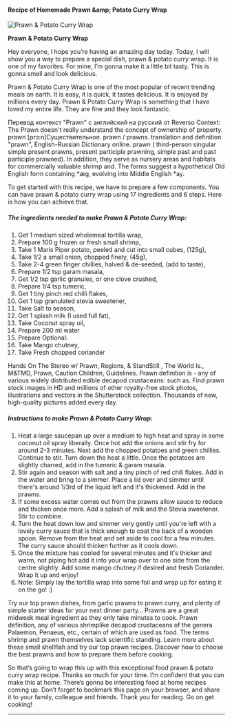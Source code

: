             

#### Recipe of Homemade Prawn &amp;amp; Potato Curry Wrap

![Prawn &amp; Potato Curry Wrap](https://img-global.cpcdn.com/recipes/4a07a3e8907ab000/751x532cq70/prawn-potato-curry-wrap-recipe-main-photo.jpg)

**Prawn &amp; Potato Curry Wrap**

Hey everyone, I hope you’re having an amazing day today. Today, I will show you a way to prepare a special dish, prawn & potato curry wrap. It is one of my favorites. For mine, I’m gonna make it a little bit tasty. This is gonna smell and look delicious.

Prawn & Potato Curry Wrap is one of the most popular of recent trending meals on earth. It is easy, it is quick, it tastes delicious. It is enjoyed by millions every day. Prawn & Potato Curry Wrap is something that I have loved my entire life. They are fine and they look fantastic.

Перевод контекст "Prawn" c английский на русский от Reverso Context: The Prawn doesn't really understand the concept of ownership of property. prawn \[prɔ:n\]Существительное. prawn / prawns. translation and definition "prawn", English-Russian Dictionary online. prawn ( third-person singular simple present prawns, present participle prawning, simple past and past participle prawned). In addition, they serve as nursery areas and habitats for commercially valuable shrimp and. The forms suggest a hypothetical Old English form containing \*æg, evolving into Middle English \*ay.

To get started with this recipe, we have to prepare a few components. You can have prawn & potato curry wrap using 17 ingredients and 6 steps. Here is how you can achieve that.

##### The ingredients needed to make Prawn & Potato Curry Wrap:

1.  Get 1 medium sized wholemeal tortilla wrap,
2.  Prepare 100 g frozen or fresh small shrimp,
3.  Take 1 Maris Piper potato, peeled and cut into small cubes, (125g),
4.  Take 1/2 a small onion, chopped finely, (45g),
5.  Take 2-4 green finger chillies, halved & de-seeded, (add to taste),
6.  Prepare 1/2 tsp garam masala,
7.  Get 1/2 tsp garlic granules, or one clove crushed,
8.  Prepare 1/4 tsp tumeric,
9.  Get 1 tiny pinch red chilli flakes,
10.  Get 1 tsp granulated stevia sweetener,
11.  Take Salt to season,
12.  Get 1 splash milk (I used full fat),
13.  Take Coconut spray oil,
14.  Prepare 200 ml water
15.  Prepare Optional:
16.  Take Mango chutney,
17.  Take Fresh chopped coriander

Hands On The Stereo w/ Prawn, Regions, & StandStill , The World Is., M&TMD, Prawn, Caution Children, Guidelines. Prawn definition is - any of various widely distributed edible decapod crustaceans: such as. Find prawn stock images in HD and millions of other royalty-free stock photos, illustrations and vectors in the Shutterstock collection. Thousands of new, high-quality pictures added every day.

##### Instructions to make Prawn & Potato Curry Wrap:

1.  Heat a large saucepan up over a medium to high heat and spray in some coconut oil spray liberally. Once hot add the onions and stir fry for around 2-3 minutes. Next add the chopped potatoes and green chillies. Continue to stir. Turn down the heat a little. Once the potatoes are slightly charred, add in the tumeric & garam masala.
2.  Stir again and season with salt and a tiny pinch of red chili flakes. Add in the water and bring to a simmer. Place a lid over and simmer until there's around 1/3rd of the liquid left and it's thickened. Add in the prawns.
3.  If some excess water comes out from the prawns allow sauce to reduce and thicken once more. Add a splash of milk and the Stevia sweetener. Stir to combine.
4.  Turn the heat down low and simmer very gently until you're left with a lovely curry sauce that is thick enough to coat the back of a wooden spoon. Remove from the heat and set aside to cool for a few minutes. The curry sauce should thicken further as it cools down.
5.  Once the mixture has cooled for several minutes and it's thicker and warm, not piping hot add it into your wrap over to one side from the centre slightly. Add some mango chutney if desired and fresh Coriander. Wrap it up and enjoy!
6.  Note: Simply lay the tortilla wrap into some foil and wrap up for eating it on the go! :)

Try our top prawn dishes, from garlic prawns to prawn curry, and plenty of simple starter ideas for your next dinner party… Prawns are a great midweek meal ingredient as they only take minutes to cook. Prawn definition, any of various shrimplike decapod crustaceans of the genera Palaemon, Penaeus, etc., certain of which are used as food. The terms shrimp and prawn themselves lack scientific standing. Learn more about these small shellfish and try our top prawn recipes. Discover how to choose the best prawns and how to prepare them before cooking.

So that’s going to wrap this up with this exceptional food prawn & potato curry wrap recipe. Thanks so much for your time. I’m confident that you can make this at home. There’s gonna be interesting food at home recipes coming up. Don’t forget to bookmark this page on your browser, and share it to your family, colleague and friends. Thank you for reading. Go on get cooking!

* * *